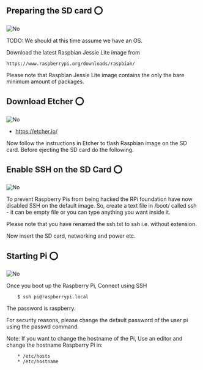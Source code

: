 
## Preparing the SD card :o:

![No](images/no.png)

TODO: We should at this time assume we have an OS.

Download the latest Raspbian Jessie Lite image from

	https://www.raspberrypi.org/downloads/raspbian/
	

Please note that Raspbian Jessie Lite image contains the only the bare
minimum amount of packages.

## Download Etcher :o:

![No](images/no.png)

* <https://etcher.io/>

Now follow the instructions in Etcher to flash Raspbian image on the
SD card.  Before ejecting the SD card do the following.

## Enable SSH on the SD Card :o:

![No](images/no.png)

To prevent Raspberry Pis from being hacked the RPi foundation have now
disabled SSH on the default image. So, create a text file in /boot/
called ssh - it can be empty file or you can type anything you want
inside it.

Please note that you have renamed the ssh.txt to ssh i.e. without
extension.

Now insert the SD card, networking and power etc.

## Starting Pi :o:

![No](images/no.png) 

Once you boot up the Raspberry Pi, Connect using SSH

		$ ssh pi@raspberrypi.local

The password is raspberry.

For security reasons, please change the default password of the user
pi using the passwd command.

Note: If you want to change the hostname of the Pi, Use an editor and
change the hostname Raspberry Pi in:

		* /etc/hosts
		* /etc/hostname
